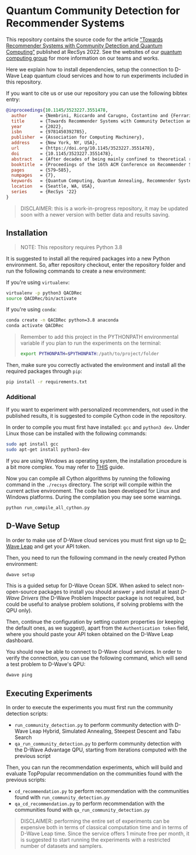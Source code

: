# Quantum Community Detection for Recommender Systems

This repository contains the source code for the article
<a href="https://dl.acm.org/doi/abs/10.1145/3523227.3551478" target="_blank">
"Towards Recommender Systems with Community Detection and Quantum Computing"</a>
published at RecSys 2022. See the websites of our [quantum computing group](https://quantum.polimi.it/) for more
information on our teams and works.

Here we explain how to install dependencies, setup the connection to D-Wave Leap quantum cloud services and how to run
experiments included in this repository.

If you want to cite us or use our repository you can use the following bibtex entry:
```bibtex
@inproceedings{10.1145/3523227.3551478,
  author     = {Nembrini, Riccardo and Carugno, Costantino and {Ferrari Dacrema}, Maurizio and Cremonesi, Paolo},
  title      = {Towards Recommender Systems with Community Detection and Quantum Computing},
  year       = {2022},
  isbn       = {9781450392785},
  publisher  = {Association for Computing Machinery},
  address    = {New York, NY, USA},
  url        = {https://doi.org/10.1145/3523227.3551478},
  doi        = {10.1145/3523227.3551478},
  abstract   = {After decades of being mainly confined to theoretical research, Quantum Computing is now becoming a useful tool for solving realistic problems. This work aims to experimentally explore the feasibility of using currently available quantum computers, based on the Quantum Annealing paradigm, to build a recommender system exploiting community detection. Community detection, by partitioning users and items into densely connected clusters, can boost the accuracy of non-personalized recommendation by assuming that users within each community share similar tastes. However, community detection is a computationally expensive process. The recent availability of Quantum Annealers as cloud-based devices, constitutes a new and promising direction to explore community detection, although effectively leveraging this new technology is a long-term path that still requires advancements in both hardware and algorithms. This work aims to begin this path by assessing the quality of community detection formulated as a Quadratic Unconstrained Binary Optimization problem on a real recommendation scenario. Results on several datasets show that the quantum solver is able to detect communities of comparable quality with respect to classical solvers, but with better speedup, and the non-personalized recommendation models built on top of these communities exhibit improved recommendation quality. The takeaway is that quantum computing, although in its early stages of maturity and applicability, shows promise in its ability to support new recommendation models and to bring improved scalability as technology evolves.},
  booktitle  = {Proceedings of the 16th ACM Conference on Recommender Systems},
  pages      = {579–585},
  numpages   = {7},
  keywords   = {Quantum Computing, Quantum Annealing, Recommender Systems, Community Detection},
  location   = {Seattle, WA, USA},
  series     = {RecSys '22}
}
```

> DISCLAIMER: this is a work-in-progress repository, it may be updated soon with a newer version with better data and
> results saving.

## Installation

> NOTE: This repository requires Python 3.8

It is suggested to install all the required packages into a new Python environment. So, after repository checkout, enter
the repository folder and run the following commands to create a new environment:

If you're using `virtualenv`:

```bash
virtualenv -p python3 QACDRec
source QACDRec/bin/activate
```

If you're using `conda`:

```bash
conda create -n QACDRec python=3.8 anaconda
conda activate QACDRec
```

>Remember to add this project in the PYTHONPATH environmental variable if you plan to run the experiments 
on the terminal:
>```bash
>export PYTHONPATH=$PYTHONPATH:/path/to/project/folder
>```

Then, make sure you correctly activated the environment and install all the required packages through `pip`:

```bash
pip install -r requirements.txt
```

### Additional
If you want to experiment with personalized recommenders, not used in the published results, it is suggested to compile
Cython code in the repository.

In order to compile you must first have installed: `gcc` and `python3 dev`. Under Linux those can be installed with the
following commands:

```bash
sudo apt install gcc 
sudo apt-get install python3-dev
```

If you are using Windows as operating system, the installation procedure is a bit more complex. You may refer
to [THIS](https://github.com/cython/cython/wiki/InstallingOnWindows) guide.

Now you can compile all Cython algorithms by running the following command in the `./recsys` directory.
The script will compile within the current active environment. The code has been developed for Linux and Windows
platforms. During the compilation you may see some warnings.

```bash
python run_compile_all_cython.py
```

## D-Wave Setup

In order to make use of D-Wave cloud services you must first sign up to [D-Wave Leap](https://cloud.dwavesys.com/leap/)
and get your API token.

Then, you need to run the following command in the newly created Python environment:

```bash
dwave setup
```

This is a guided setup for D-Wave Ocean SDK. When asked to select non-open-source packages to install you should
answer `y` and install at least _D-Wave Drivers_ (the D-Wave Problem Inspector package is not required, but could be
useful to analyse problem solutions, if solving problems with the QPU only).

Then, continue the configuration by setting custom properties (or keeping the default ones, as we suggest), apart from
the `Authentication token` field, where you should paste your API token obtained on the D-Wave Leap dashboard.

You should now be able to connect to D-Wave cloud services. In order to verify the connection, you can use the following
command, which will send a test problem to D-Wave's QPU:

```bash
dwave ping
```

## Executing Experiments

In order to execute the experiments you must first run the community detection scripts:
- `run_community_detection.py` to perform community detection with D-Wave Leap Hybrid, Simulated Annealing, Steepest Descent and Tabu Search
- `qa_run_community_detection.py` to perform community detection with the D-Wave Advantage QPU, starting from iterations computed with the previous script

Then, you can run the recommendation experiments, which will build and evaluate TopPopular recommendation on the
communities found with the previous scripts:
- `cd_recommendation.py` to perform recommendation with the communities found with `run_community_detection.py`
- `qa_cd_recommendation.py` to perform recommendation with the communities found with `qa_run_community_detection.py`

> DISCLAIMER: performing the entire set of experiments can be expensive both in terms of classical computation time and
> in terms of D-Wave Leap time. Since the service offers 1 minute free per month, it is suggested to start running the
> experiments with a restricted number of datasets and samplers.
